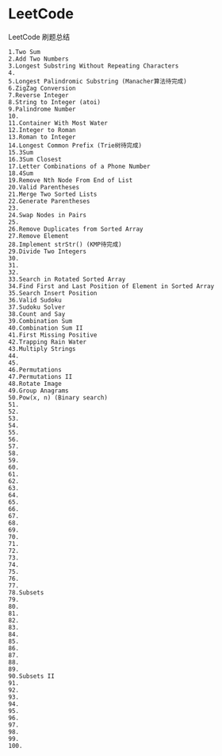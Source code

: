 # LeetCode
LeetCode 刷题总结

    1.Two Sum
    2.Add Two Numbers
    3.Longest Substring Without Repeating Characters
    4.
    5.Longest Palindromic Substring (Manacher算法待完成)
    6.ZigZag Conversion
    7.Reverse Integer
    8.String to Integer (atoi)
    9.Palindrome Number
    10.
    11.Container With Most Water
    12.Integer to Roman
    13.Roman to Integer
    14.Longest Common Prefix (Trie树待完成)
    15.3Sum
    16.3Sum Closest
    17.Letter Combinations of a Phone Number
    18.4Sum
    19.Remove Nth Node From End of List
    20.Valid Parentheses
    21.Merge Two Sorted Lists
    22.Generate Parentheses
    23.
    24.Swap Nodes in Pairs
    25.
    26.Remove Duplicates from Sorted Array
    27.Remove Element
    28.Implement strStr() (KMP待完成)
    29.Divide Two Integers
    30.
    31.
    32.
    33.Search in Rotated Sorted Array
    34.Find First and Last Position of Element in Sorted Array
    35.Search Insert Position
    36.Valid Sudoku
    37.Sudoku Solver
    38.Count and Say
    39.Combination Sum
    40.Combination Sum II
    41.First Missing Positive
    42.Trapping Rain Water
    43.Multiply Strings
    44.
    45.
    46.Permutations
    47.Permutations II
    48.Rotate Image
    49.Group Anagrams
    50.Pow(x, n) (Binary search)
    51.
    52.
    53.
    54.
    55.
    56.
    57.
    58.
    59.
    60.
    61.
    62.
    63.
    64.
    65.
    66.
    67.
    68.
    69.
    70.
    71.
    72.
    73.
    74.
    75.
    76.
    77.
    78.Subsets
    79.
    80.
    81.
    82.
    83.
    84.
    85.
    86.
    87.
    88.
    89.
    90.Subsets II
    91.
    92.
    93.
    94.
    95.
    96.
    97.
    98.
    99.
    100.
